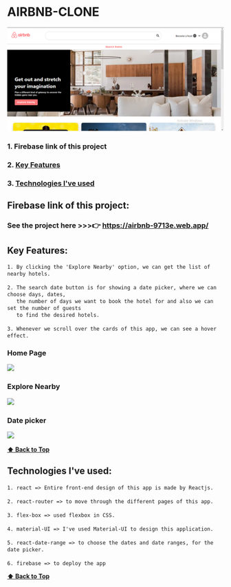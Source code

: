# AIRBNB-CLONE

<img src = "img/airbnb.png"  > 

### 1. Firebase link of this project
### 2. [Key Features](#key-features) 
### 3. [Technologies I've used](#technologies-ive-used)
 

## Firebase link of this project:  
   ### See the project here >>>👉   https://airbnb-9713e.web.app/

## Key Features:
    1. By clicking the 'Explore Nearby' option, we can get the list of nearby hotels.    
       
    2. The search date button is for showing a date picker, where we can choose days, dates,
       the number of days we want to book the hotel for and also we can set the number of guests
       to find the desired hotels.
    
    3. Whenever we scroll over the cards of this app, we can see a hover effect.
  
  ### Home Page
  
  <img src = "Gifs/airbnb_1.gif"  >
  
  ### Explore Nearby
  
  <img src = "Gifs/airbnb_2.gif"  >
  
  ### Date picker
  
  <img src = "Gifs/airbnb_3.gif"  >
  
  **[⬆ Back to Top](#airbnb-clone)**

## Technologies I've used:
    1. react => Entire front-end design of this app is made by Reactjs.
    
    2. react-router => to move through the different pages of this app.
    
    3. flex-box => used flexbox in CSS.
    
    4. material-UI => I've used Material-UI to design this application.
    
    5. react-date-range => to choose the dates and date ranges, for the date picker.
        
    6. firebase => to deploy the app
    
    
  **[⬆ Back to Top](#airbnb-clone)**
